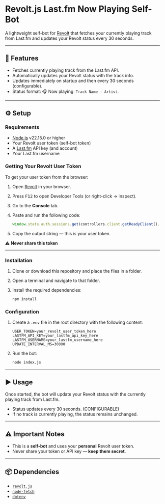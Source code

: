 # Revolt.js Last.fm Now Playing Self-Bot

A lightweight self-bot for [Revolt](https://revolt.chat) that fetches your currently playing track from Last.fm and updates your Revolt status every 30 seconds.

---

## 🎵 Features

- Fetches currently playing track from the Last.fm API.
- Automatically updates your Revolt status with the track info.
- Updates immediately on startup and then every 30 seconds (configurable).
- Status format: 🎧 Now playing: `Track Name - Artist`.

---

## ⚙️ Setup

### Requirements

- [Node.js](https://nodejs.org/) v22.15.0 or higher  
- Your Revolt user token (self-bot token)  
- A [Last.fm](https://www.last.fm) API key (and account)
- Your Last.fm username

### Getting Your Revolt User Token

To get your user token from the browser:

1. Open [Revolt](https://app.revolt.chat) in your browser.
2. Press <kbd>F12</kbd> to open Developer Tools (or right-click → Inspect).
3. Go to the **Console** tab.
4. Paste and run the following code:

    ```js
    window.state.auth.sessions.get(controllers.client.getReadyClient().user._id).session.token
    ```

5. Copy the output string — this is your user token.

⚠️ **Never share this token** 

---

### Installation

1. Clone or download this repository and place the files in a folder.
2. Open a terminal and navigate to that folder.
3. Install the required dependencies:

    ```bash
    npm install
    ```

### Configuration

1. Create a `.env` file in the root directory with the following content:

    ```env
    USER_TOKEN=your_revolt_user_token_here
    LASTFM_API_KEY=your_lastfm_api_key_here
    LASTFM_USERNAME=your_lastfm_username_here
    UPDATE_INTERVAL_MS=30000
    ```

2. Run the bot:

    ```bash
    node index.js
    ```

---

## ▶️ Usage

Once started, the bot will update your Revolt status with the currently playing track from Last.fm.

- Status updates every 30 seconds. (CONFIGURABLE)
- If no track is currently playing, the status remains unchanged.

---

## ⚠️ Important Notes

- This is a **self-bot** and uses your **personal** Revolt user token.
- Never share your token or API key — **keep them secret**.

---

## 📦 Dependencies

- [`revolt.js`](https://github.com/revoltchat/revolt.js)
- [`node-fetch`](https://www.npmjs.com/package/node-fetch)
- [`dotenv`](https://www.npmjs.com/package/dotenv)
